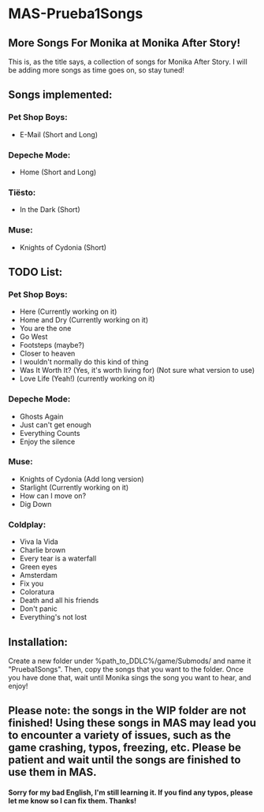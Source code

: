 # MAS-Prueba1Songs
## More Songs For Monika at Monika After Story!

This is, as the title says, a collection of songs for Monika After Story. I will be adding more songs as time goes on, so stay tuned!

## Songs implemented:

### Pet Shop Boys:
- E-Mail (Short and Long)

### Depeche Mode:
- Home (Short and Long)

### Tiësto:
- In the Dark (Short)

### Muse:
- Knights of Cydonia (Short)

## TODO List:

### Pet Shop Boys:
- Here (Currently working on it)
- Home and Dry (Currently working on it)
- You are the one
- Go West
- Footsteps (maybe?)
- Closer to heaven 
- I wouldn't normally do this kind of thing 
- Was It Worth It? (Yes, it's worth living for) (Not sure what version to use)
- Love Life (Yeah!) (currently working on it)


### Depeche Mode:
- Ghosts Again
- Just can't get enough 
- Everything Counts
- Enjoy the silence 

### Muse:
- Knights of Cydonia (Add long version)
- Starlight (Currently working on it)
- How can I move on?
- Dig Down

### Coldplay:
- Viva la Vida
- Charlie brown
- Every tear is a waterfall 
- Green eyes
- Amsterdam 
- Fix you
- Coloratura
- Death and all his friends 
- Don't panic 
- Everything's not lost

## Installation:
Create a new folder under %path_to_DDLC%/game/Submods/ and name it "Prueba1Songs". Then, copy the songs that you want to the folder.
Once you have done that, wait until Monika sings the song you want to hear, and enjoy!

## Please note: the songs in the WIP folder are not finished! Using these songs in MAS may lead you to encounter a variety of issues, such as the game crashing, typos, freezing, etc. Please be patient and wait until the songs are finished to use them in MAS.

#### Sorry for my bad English, I'm still learning it. If you find any typos, please let me know so I can fix them. Thanks!